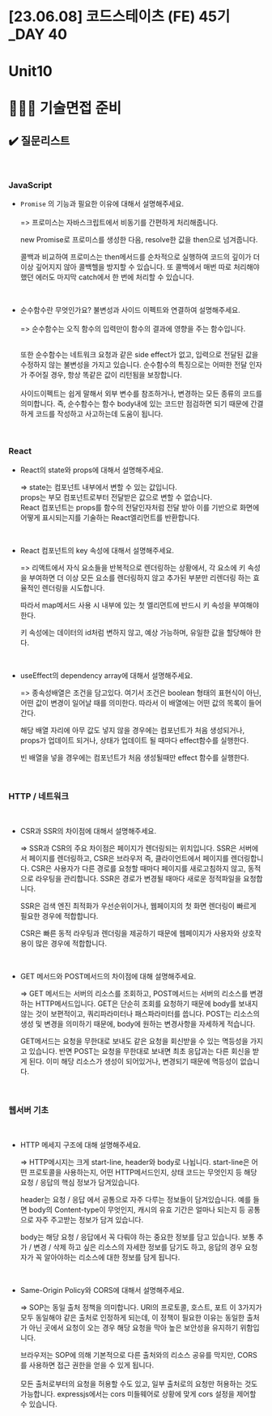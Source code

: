 # [23.06.08] 코드스테이츠 (FE) 45기\_DAY 40

# Unit10 <br><br> 👩🏻‍💻 기술면접 준비

## ✔️ 질문리스트

<br>

### JavaScript

- `Promise` 의 기능과 필요한 이유에 대해서 설명해주세요.<br><br>
  => 프로미스는 자바스크립트에서 비동기를 간편하게 처리해줍니다.<br>

  new Promise로 프로미스를 생성한 다음, resolve한 값을 then으로 넘겨줍니다.<br>

  콜백과 비교하여 프로미스는 then메서드를 순차적으로 실행하여 코드의 깊이가 더 이상 깊어지지 않아 콜백헬을 방지할 수 있습니다. 또 콜백에서 매번 따로 처리해야 했던 에러도 마지막 catch에서 한 번에 처리할 수 있습니다.

  <br>

- 순수함수란 무엇인가요? 불변성과 사이드 이펙트와 연결하여 설명해주세요.<br>
  <br>
  => 순수함수는 오직 함수의 입력만이 함수의 결과에 영향을 주는 함수입니다.<br>

  <br>
    또한 순수함수는 네트워크 요청과 같은 side effect가 없고, 입력으로 전달된 값을 수정하지 않는 불변성을 가지고 있습니다. 순수함수의 특징으로는 어떠한 전달 인자가 주어질 경우, 항상 똑같은 값이 리턴됨을 보장합니다.<br>
    <br>
    사이드이펙트는 쉽게 말해서 외부 변수를 참조하거나, 변경하는 모든 종류의 코드를 의미합니다. 즉, 순수함수는 함수 body내에 있는 코드만 점검하면 되기 때문에 간결하게 코드를 작성하고 사고하는데 도움이 됩니다.

<br>

### React

- React의 state와 props에 대해서 설명해주세요.<br>

  => state는 컴포넌트 내부에서 변할 수 있는 값입니다.<br>
  props는 부모 컴포넌트로부터 전달받은 값으로 변할 수 없습니다.<br>
  React 컴포넌트는 props를 함수의 전달인자처럼 전달 받아 이를 기반으로 화면에 어떻게 표시되는지를 기술하는 React엘리먼트를 반환합니다.

  <br>

- React 컴포넌트의 key 속성에 대해서 설명해주세요.<br>

  => 리액트에서 자식 요소들을 반복적으로 렌더링하는 상황에서, 각 요소에 키 속성을 부여하면 더 이상 모든 요소를 렌더링하지 않고 추가된 부분만 리렌더링 하는 효율적인 렌더링을 시도합니다.<br>

  따라서 map메서드 사용 시 내부에 있는 첫 엘리먼트에 반드시 키 속성을 부여해야 한다.<br>

  키 속성에는 데이터의 id처럼 변하지 않고, 예상 가능하며, 유일한 값을 할당해야 한다.

  <br>

- useEffect의 dependency array에 대해서 설명해주세요.<br>

  => 종속성배열은 조건을 담고있다. 여기서 조건은 boolean 형태의 표현식이 아닌, 어떤 값이 변경이 일어날 때를 의미한다. 따라서 이 배열에는 어떤 값의 목록이 들어간다.<br>

  해당 배열 자리에 아무 값도 넣지 않을 경우에는 컴포넌트가 처음 생성되거나, props가 업데이트 되거나, 상태가 업데이트 될 때마다 effect함수를 실행한다.<br>

  빈 배열을 넣을 경우에는 컴포넌트가 처음 생성될때만 effect 함수를 실행한다.

<br>

### HTTP / 네트워크

<br>

- CSR과 SSR의 차이점에 대해서 설명해주세요.<br>

  => SSR과 CSR의 주요 차이점은 페이지가 렌더링되는 위치입니다. SSR은 서버에서 페이지를 렌더링하고, CSR은 브라우저 즉, 클라이언트에서 페이지를 렌더링합니다. CSR은 사용자가 다른 경로를 요청할 때마다 페이지를 새로고침하지 않고, 동적으로 라우팅을 관리합니다. SSR은 경로가 변경될 때마다 새로운 정적파일을 요청합니다.<br>

  SSR은 검색 엔진 최적화가 우선순위이거나, 웹페이지의 첫 화면 렌더링이 빠르게 필요한 경우에 적합합니다.<br>

  CSR은 빠른 동적 라우팅과 렌더링을 제공하기 때문에 웹페이지가 사용자와 상호작용이 많은 경우에 적합합니다.

  <br>

- GET 메서드와 POST메서드의 차이점에 대해 설명해주세요.<br>

  => GET 메서드는 서버의 리소스를 조회하고, POST메서드는 서버의 리소스를 변경하는 HTTP메서드입니다. GET은 단순히 조회를 요청하기 때문에 body를 보내지 않는 것이 보편적이고, 쿼리파라미터나 패스파라미터를 씁니다. POST는 리소스의 생성 및 변경을 의미하기 때문에, body에 원하는 변경사항을 자세하게 적습니다.<br>

  GET메서드는 요청을 무한대로 보내도 같은 요청을 회신받을 수 있는 멱등성을 가지고 있습니다. 반면 POST는 요청을 무한대로 보내면 최초 응답과는 다른 회신을 받게 된다. 이미 해당 리소스가 생성이 되어있거나, 변경되기 때문에 멱등성이 없습니다.

<br>

### 웹서버 기초

<br>

- HTTP 메세지 구조에 대해 설명해주세요.<br>

  => HTTP메시지는 크게 start-line, header와 body로 나뉩니다. start-line은 어떤 프로토콜을 사용하는지, 어떤 HTTP메서드인지, 상태 코드는 무엇인지 등 해당 요청 / 응답의 핵심 정보가 담겨있습니다.<br>

  header는 요청 / 응답 에서 공통으로 자주 다루는 정보들이 담겨있습니다. 예를 들면 body의 Content-type이 무엇인지, 캐시의 유효 기간은 얼마나 되는지 등 공통으로 자주 주고받는 정보가 담겨 있습니다.<br>

  body는 해당 요청 / 응답에서 꼭 다뤄야 하는 중요한 정보를 담고 있습니다. 보통 추가 / 변경 / 삭제 하고 싶은 리소스의 자세한 정보를 담기도 하고, 응답의 경우 요청자가 꼭 알아야하는 리소스에 대한 정보를 담게 됩니다.

  <br>

- Same-Origin Policy와 CORS에 대해서 설명해주세요.<br>

  => SOP는 동일 출처 정책을 의미합니다. URI의 프로토콜, 호스트, 포트 이 3가지가 모두 동일해야 같은 출처로 인정하게 되는데, 이 정책이 필요한 이유는 동일한 출처가 아닌 곳에서 요청이 오는 경우 해당 요청을 막아 높은 보안성을 유지하기 위함입니다.<br>

  브라우저는 SOP에 의해 기본적으로 다른 출처와의 리소스 공유를 막지만, CORS를 사용하면 접근 권한을 얻을 수 있게 됩니다.<br>
  <br>
  모든 출처로부터의 요청을 허용할 수도 있고, 일부 출처로의 요청만 허용하는 것도 가능합니다. expressjs에서는 cors 미들웨어로 상황에 맞게 cors 설정을 제어할 수 있습니다.
